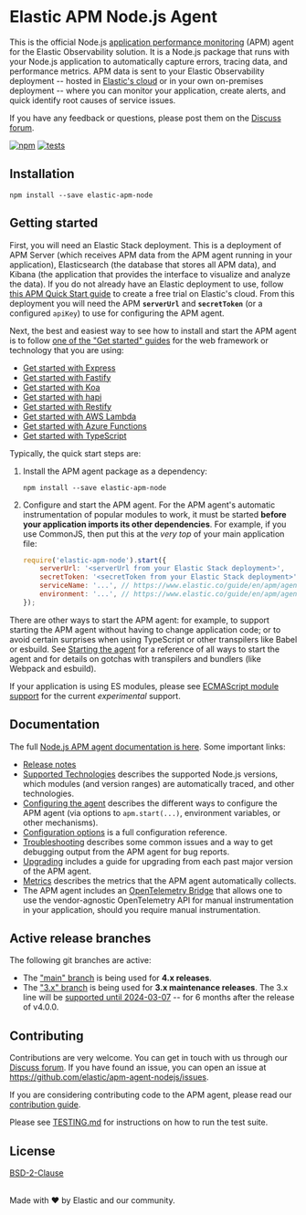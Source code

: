 # Elastic APM Node.js Agent

This is the official Node.js [application performance monitoring](https://www.elastic.co/observability/application-performance-monitoring)
(APM) agent for the Elastic Observability solution. It is a Node.js package
that runs with your Node.js application to automatically capture errors, tracing
data, and performance metrics. APM data is sent to your Elastic Observability
deployment -- hosted in [Elastic's cloud](https://www.elastic.co/cloud/) or in
your own on-premises deployment -- where you can monitor your application,
create alerts, and quick identify root causes of service issues.

If you have any feedback or questions, please post them on the
[Discuss forum](https://discuss.elastic.co/tags/c/apm/nodejs).

[![npm](https://img.shields.io/npm/v/elastic-apm-node.svg)](https://www.npmjs.com/package/elastic-apm-node)
[![tests](https://github.com/github/docs/actions/workflows/test.yml/badge.svg)](https://github.com/elastic/apm-agent-nodejs/actions/workflows/test.yml)


## Installation

```
npm install --save elastic-apm-node
```

## Getting started

First, you will need an Elastic Stack deployment. This is a deployment of APM
Server (which receives APM data from the APM agent running in your application),
Elasticsearch (the database that stores all APM data), and Kibana (the
application that provides the interface to visualize and analyze the data). If
you do not already have an Elastic deployment to use, follow [this APM Quick
Start guide](https://www.elastic.co/guide/en/apm/guide/current/apm-quick-start.html)
to create a free trial on Elastic's cloud. From this deployment you will need
the APM **`serverUrl`** and **`secretToken`** (or a configured `apiKey`) to use
for configuring the APM agent.

Next, the best and easiest way to see how to install and start the APM agent is to follow
[one of the "Get started" guides](https://www.elastic.co/guide/en/apm/agent/nodejs/current/set-up.html)
for the web framework or technology that you are using:

- [Get started with Express](https://www.elastic.co/guide/en/apm/agent/nodejs/current/express.html)
- [Get started with Fastify](https://www.elastic.co/guide/en/apm/agent/nodejs/current/fastify.html)
- [Get started with Koa](https://www.elastic.co/guide/en/apm/agent/nodejs/current/koa.html)
- [Get started with hapi](https://www.elastic.co/guide/en/apm/agent/nodejs/current/hapi.html)
- [Get started with Restify](https://www.elastic.co/guide/en/apm/agent/nodejs/current/restify.html)
- [Get started with AWS Lambda](https://www.elastic.co/guide/en/apm/agent/nodejs/current/lambda.html)
- [Get started with Azure Functions](https://www.elastic.co/guide/en/apm/agent/nodejs/current/azure-functions.html)
- [Get started with TypeScript](https://www.elastic.co/guide/en/apm/agent/nodejs/current/typescript.html)

Typically, the quick start steps are:

1. Install the APM agent package as a dependency:

    ```
    npm install --save elastic-apm-node
    ```

2. Configure and start the APM agent. For the APM agent's automatic
   instrumentation of popular modules to work, it must be started **before your
   application imports its other dependencies**. For example, if you use
   CommonJS, then put this at the *very top* of your main application file:

    ```js
    require('elastic-apm-node').start({
        serverUrl: '<serverUrl from your Elastic Stack deployment>',
        secretToken: '<secretToken from your Elastic Stack deployment>'
        serviceName: '...', // https://www.elastic.co/guide/en/apm/agent/nodejs/current/configuration.html#service-name
        environment: '...', // https://www.elastic.co/guide/en/apm/agent/nodejs/current/configuration.html#environment
    });
    ```

There are other ways to start the APM agent: for example, to support starting
the APM agent without having to change application code; or to avoid certain
surprises when using TypeScript or other transpilers like Babel or esbuild. See
[Starting the agent](https://www.elastic.co/guide/en/apm/agent/nodejs/current/starting-the-agent.html)
for a reference of all ways to start the agent and for details on gotchas
with transpilers and bundlers (like Webpack and esbuild).

If your application is using ES modules, please see [ECMAScript module support](https://www.elastic.co/guide/en/apm/agent/nodejs/current/esm.html)
for the current *experimental* support.


## Documentation

The full [Node.js APM agent documentation is here](https://www.elastic.co/guide/en/apm/agent/nodejs/current/intro.html).
Some important links:

- [Release notes](https://www.elastic.co/guide/en/apm/agent/nodejs/current/release-notes.html)
- [Supported Technologies](https://www.elastic.co/guide/en/apm/agent/nodejs/current/supported-technologies.html) describes the supported Node.js versions, which modules (and version ranges) are automatically traced, and other technologies.
- [Configuring the agent](https://www.elastic.co/guide/en/apm/agent/nodejs/current/configuring-the-agent.html) describes the different ways to configure the APM agent (via options to `apm.start(...)`, environment variables, or other mechanisms).
- [Configuration options](https://www.elastic.co/guide/en/apm/agent/nodejs/current/configuration.html) is a full configuration reference.
- [Troubleshooting](https://www.elastic.co/guide/en/apm/agent/nodejs/current/troubleshooting.html) describes some common issues and a way to get debugging output from the APM agent for bug reports.
- [Upgrading](https://www.elastic.co/guide/en/apm/agent/nodejs/current/upgrading.html) includes a guide for upgrading from each past major version of the APM agent.
- [Metrics](https://www.elastic.co/guide/en/apm/agent/nodejs/current/metrics.html) describes the metrics that the APM agent automatically collects.
- The APM agent includes an [OpenTelemetry Bridge](https://www.elastic.co/guide/en/apm/agent/nodejs/current/opentelemetry-bridge.html) that allows one to use the vendor-agnostic OpenTelemetry API for manual instrumentation in your application, should you require manual instrumentation.


## Active release branches

The following git branches are active:

- The ["main" branch](https://github.com/elastic/apm-agent-nodejs/tree/main) is being used for **4.x releases**.
- The ["3.x" branch](https://github.com/elastic/apm-agent-nodejs/tree/3.x) is being used for **3.x maintenance releases**. The 3.x line will be [supported until 2024-03-07](https://www.elastic.co/support/eol) -- for 6 months after the release of v4.0.0.

## Contributing

Contributions are very welcome. You can get in touch with us through our
[Discuss forum](https://discuss.elastic.co/tags/c/apm/nodejs). If you have
found an issue, you can open an issue at <https://github.com/elastic/apm-agent-nodejs/issues>.

If you are considering contributing code to the APM agent, please read our
[contribution guide](CONTRIBUTING.md).

Please see [TESTING.md](TESTING.md) for instructions on how to run the test suite.


## License

[BSD-2-Clause](LICENSE)

<br>Made with ♥️ by Elastic and our community.
